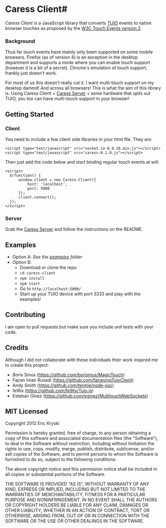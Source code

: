 # Caress Client#

*Caress Client* is a JavaScript library that converts [TUIO](http://www.tuio.org) events to native browser touches as proposed by the [W3C Touch Events version 2](http://dvcs.w3.org/hg/webevents/raw-file/tip/touchevents.html).

### Background ###
Thus far touch events have mainly only been supported on some mobile browsers. Firefox (as of version 4) is an exception in the desktop department and supports a mode where you can enable touch support (however it is a bit of a secret). Chrome's emulation of touch support, frankly just doesn't work.

For most of us this doesn't really cut it. I want multi-touch support on my desktop dammit! And across all browsers! This is what the aim of this library is. Using Caress Client + [Caress Server](https://github.com/ekryski/caress-server/) + some hardware that spits out TUIO, you too can have multi-touch support in your browser!

## Getting Started

### Client
You need to include a few client side libraries in your html file. They are:

    <script type="text/javascript" src="socket.io-0.9.10.min.js"></script>
    <script type="text/javascript" src="caress-0.1.0.js"></script>

Then just add the code below and start binding regular touch events at will:

    <script>
      $(function() {
          window.client = new Caress.Client({
              host: 'localhost',
              port: 5000
          });
          client.connect();
      });
    </script>

### Server
Grab the [Caress Server](https://github.com/ekryski/caress-server/) and follow the instructions on the README.

## Examples
* Option A: _See the [examples](https://github.com/ekryski/Caress/tree/master/examples) folder_
* Option B:
    * Download or clone the repo
    * `cd caress-client`
    * `npm install`
    * `npm start`
    * Go to `http://localhost:5000/`
    * Start up your TUIO device with port 3333 and play with the examples!

## Contributing
I am open to pull requests but make sure you include unit tests with your code.

## Credits
Although I did not collaborate with these individuals their work inspired me to create this project:

* Boris Smus (https://github.com/borismus/MagicTouch)
* Fajran Iman Rusadi (https://github.com/fajran/npTuioClient)
* Andy Smith (https://github.com/termie/node-osc)
* fe9lix (https://github.com/fe9lix/Tuio.js)
* Esteban Ginez (https://github.com/eginez/MultitouchWebSockets)

## MIT Licensed
Copyright 2012 Eric Kryski

Permission is hereby granted, free of charge, to any person obtaining
a copy of this software and associated documentation files (the
"Software"), to deal in the Software without restriction, including
without limitation the rights to use, copy, modify, merge, publish,
distribute, sublicense, and/or sell copies of the Software, and to
permit persons to whom the Software is furnished to do so, subject to
the following conditions:

The above copyright notice and this permission notice shall be
included in all copies or substantial portions of the Software.

THE SOFTWARE IS PROVIDED "AS IS", WITHOUT WARRANTY OF ANY KIND,
EXPRESS OR IMPLIED, INCLUDING BUT NOT LIMITED TO THE WARRANTIES OF
MERCHANTABILITY, FITNESS FOR A PARTICULAR PURPOSE AND
NONINFRINGEMENT. IN NO EVENT SHALL THE AUTHORS OR COPYRIGHT HOLDERS BE
LIABLE FOR ANY CLAIM, DAMAGES OR OTHER LIABILITY, WHETHER IN AN ACTION
OF CONTRACT, TORT OR OTHERWISE, ARISING FROM, OUT OF OR IN CONNECTION
WITH THE SOFTWARE OR THE USE OR OTHER DEALINGS IN THE SOFTWARE.
